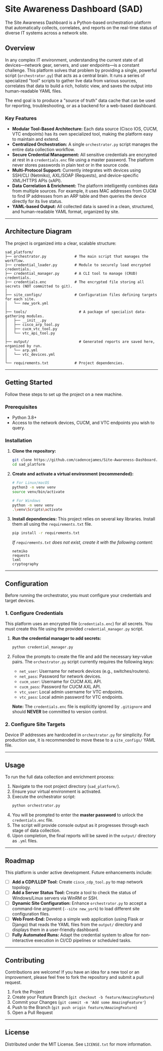 # Site Awareness Dashboard (SAD)

The Site Awareness Dashboard is a Python-based orchestration platform that automatically collects, correlates, and reports on the real-time status of diverse IT systems across a network site.

## Overview

In any complex IT environment, understanding the current state of all devices—network gear, servers, and user endpoints—is a constant challenge. This platform solves that problem by providing a single, powerful script (`orchestrator.py`) that acts as a central brain. It runs a series of specialized "tool" scripts to gather live data from various sources, correlates that data to build a rich, holistic view, and saves the output into human-readable YAML files.

The end goal is to produce a "source of truth" data cache that can be used for reporting, troubleshooting, or as a backend for a web-based dashboard.

### Key Features

*   **Modular Tool-Based Architecture:** Each data source (Cisco IOS, CUCM, VTC endpoints) has its own specialized tool, making the platform easy to maintain and extend.
*   **Centralized Orchestration:** A single `orchestrator.py` script manages the entire data collection workflow.
*   **Secure Credential Management:** All sensitive credentials are encrypted at rest in a `credentials.enc` file using a master password. The platform never stores passwords in plain text or in the source code.
*   **Multi-Protocol Support:** Currently integrates with devices using SSH/CLI (Netmiko), AXL/SOAP (Requests), and device-specific XML/HTTPS APIs (xAPI).
*   **Data Correlation & Enrichment:** The platform intelligently combines data from multiple sources. For example, it uses MAC addresses from CUCM to find IP addresses from an ARP table and then queries the device directly for its live status.
*   **YAML-based Output:** All collected data is saved in a clean, structured, and human-readable YAML format, organized by site.

---

## Architecture Diagram

The project is organized into a clear, scalable structure:

```
sad_platform/
├── orchestrator.py             # The main script that manages the workflow.
├── credential_loader.py        # Module to securely load encrypted credentials.
├── credential_manager.py       # A CLI tool to manage (CRUD) credentials.
├── credentials.enc             # The encrypted file storing all secrets (NOT committed to git).
│
├── site_configs/               # Configuration files defining targets for each site.
│   └── new_york.yml
│
├── tools/                        # A package of specialist data-gathering modules.
│   ├── __init__.py
│   ├── cisco_arp_tool.py
│   ├── cucm_vtc_tool.py
│   └── vtc_api_tool.py
│
├── output/                       # Generated reports are saved here, organized by run.
│   └── arp.yml
│   └── vtc_devices.yml
│
└── requirements.txt            # Project dependencies.
```

---

## Getting Started

Follow these steps to set up the project on a new machine.

### Prerequisites

*   Python 3.8+
*   Access to the network devices, CUCM, and VTC endpoints you wish to query.

### Installation

1.  **Clone the repository:**
    ```bash
    git clone https://github.com/cadencejames/Site-Awareness-Dashboard.git
    cd sad_platform
    ```

2.  **Create and activate a virtual environment (recommended):**
    ```bash
    # For Linux/macOS
    python3 -m venv venv
    source venv/bin/activate

    # For Windows
    python -m venv venv
    .\venv\Scripts\activate
    ```

3.  **Install dependencies:**
    This project relies on several key libraries. Install them all using the `requirements.txt` file.
    ```bash
    pip install -r requirements.txt
    ```

    _If `requirements.txt` does not exist, create it with the following content:_
    ```
    netmiko
    requests
    lxml
    cryptography
    ```
---

## Configuration

Before running the orchestrator, you must configure your credentials and target devices.

### 1. Configure Credentials

This platform uses an encrypted file (`credentials.enc`) for all secrets. You must create this file using the provided `credential_manager.py` script.

1.  **Run the credential manager to add secrets:**
    ```bash
    python credential_manager.py
    ```

2.  Follow the prompts to create the file and add the necessary key-value pairs. The `orchestrator.py` script currently requires the following keys:
    *   `net_user`: Username for network devices (e.g., switches/routers).
    *   `net_pass`: Password for network devices.
    *   `cucm_user`: Username for CUCM AXL API.
    *   `cucm_pass`: Password for CUCM AXL API.
    *   `vtc_user`: Local admin username for VTC endpoints.
    *   `vtc_pass`: Local admin password for VTC endpoints.

    **Note:** The `credentials.enc` file is explicitly ignored by `.gitignore` and should **NEVER** be committed to version control.

### 2. Configure Site Targets

Device IP addresses are hardcoded in `orchestrator.py` for simplicity. For production use, it is recommended to move these to a `site_configs/` YAML file.

---

## Usage

To run the full data collection and enrichment process:

1.  Navigate to the root project directory (`sad_platform/`).
2.  Ensure your virtual environment is activated.
3.  Execute the orchestrator script:
    ```bash
    python orchestrator.py
    ```
4.  You will be prompted to enter the **master password** to unlock the `credentials.enc` file.
5.  The script will provide console output as it progresses through each stage of data collection.
6.  Upon completion, the final reports will be saved in the `output/` directory as `.yml` files.

---

## Roadmap

This platform is under active development. Future enhancements include:

*   [ ] **Add a CDP/LLDP Tool:** Create `cisco_cdp_tool.py` to map network topology.
*   [ ] **Add a Server Status Tool:** Create a tool to check the status of Windows/Linux servers via WinRM or SSH.
*   [ ] **Dynamic Site Configuration:** Enhance `orchestrator.py` to accept a command-line argument (`--site new_york`) to load different site configuration files.
*   [ ] **Web Front-End:** Develop a simple web application (using Flask or Django) that reads the YAML files from the `output/` directory and displays them in a user-friendly dashboard.
*   [ ] **Fully Automated Runs:** Adapt the credential system to allow for non-interactive execution in CI/CD pipelines or scheduled tasks.

---

## Contributing

Contributions are welcome! If you have an idea for a new tool or an improvement, please feel free to fork the repository and submit a pull request.

1.  Fork the Project
2.  Create your Feature Branch (`git checkout -b feature/AmazingFeature`)
3.  Commit your Changes (`git commit -m 'Add some AmazingFeature'`)
4.  Push to the Branch (`git push origin feature/AmazingFeature`)
5.  Open a Pull Request

---

## License

Distributed under the MIT License. See `LICENSE.txt` for more information.
